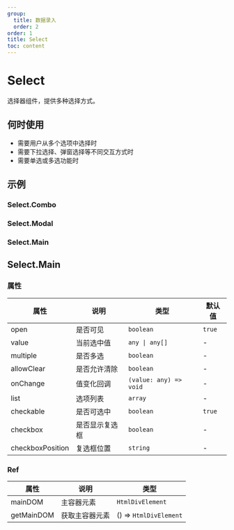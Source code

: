 ```yaml
---
group:
  title: 数据录入
  order: 2
order: 1
title: Select
toc: content
---
```


# Select

选择器组件，提供多种选择方式。

## 何时使用

- 需要用户从多个选项中选择时
- 需要下拉选择、弹窗选择等不同交互方式时
- 需要单选或多选功能时

## 示例

### Select.Combo

<code src="./demos/Combo/index.jsx"></code>

### Select.Modal

<code src="./demos/Modal/index.jsx"></code>

### Select.Main

<code src="./demos/Main/index.jsx"></code>

## Select.Main

### 属性

| 属性             | 说明           | 类型                   | 默认值 |
| ---------------- | -------------- | ---------------------- | ------ |
| open             | 是否可见       | `boolean`              | `true` |
| value            | 当前选中值     | `any \| any[]`         | -      |
| multiple         | 是否多选       | `boolean`              | -      |
| allowClear       | 是否允许清除   | `boolean`              | -      |
| onChange         | 值变化回调     | `(value: any) => void` | -      |
| list             | 选项列表       | `array`                | -      |
| checkable        | 是否可选中     | `boolean`              | `true` |
| checkbox         | 是否显示复选框 | `boolean`              | -      |
| checkboxPosition | 复选框位置     | `string`               | -      |

### Ref

| 属性       | 说明           | 类型                   |
| ---------- | -------------- | ---------------------- |
| mainDOM    | 主容器元素     | `HtmlDivElement`       |
| getMainDOM | 获取主容器元素 | () => `HtmlDivElement` |
